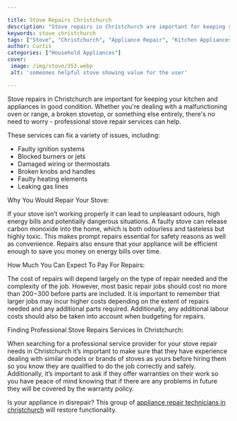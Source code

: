 ```yaml
---

title: Stove Repairs Christchurch
description: "Stove repairs in Christchurch are important for keeping your kitchen and appliances in good condition. Whether you're dealing with...you wont regret reading on"
keywords: stove christchurch
tags: ["Stove", "Christchurch", "Appliance Repair", "Kitchen Appliances"]
author: Curtis
categories: ["Household Appliances"]
cover: 
 image: /img/stove/353.webp
 alt: 'someones helpful stove showing value for the user'

---
```


Stove repairs in Christchurch are important for keeping your kitchen and appliances in good condition. Whether you're dealing with a malfunctioning oven or range, a broken stovetop, or something else entirely, there's no need to worry - professional stove repair services can help.

These services can fix a variety of issues, including:

- Faulty ignition systems
- Blocked burners or jets 
- Damaged wiring or thermostats 
- Broken knobs and handles 
- Faulty heating elements 
- Leaking gas lines 

Why You Would Repair Your Stove: 

If your stove isn’t working properly it can lead to unpleasant odours, high energy bills and potentially dangerous situations. A faulty stove can release carbon monoxide into the home, which is both odourless and tasteless but highly toxic. This makes prompt repairs essential for safety reasons as well as convenience. Repairs also ensure that your appliance will be efficient enough to save you money on energy bills over time. 

How Much You Can Expect To Pay For Repairs:

The cost of repairs will depend largely on the type of repair needed and the complexity of the job. However, most basic repair jobs should cost no more than $200-$300 before parts are included. It is important to remember that larger jobs may incur higher costs depending on the extent of repairs needed and any additional parts required. Additionally, any additional labour costs should also be taken into account when budgeting for repairs. 

Finding Professional Stove Repairs Services In Christchurch: 

When searching for a professional service provider for your stove repair needs in Christchurch it’s important to make sure that they have experience dealing with similar models or brands of stoves as yours before hiring them so you know they are qualified to do the job correctly and safely. Additionally, it’s important to ask if they offer warranties on their work so you have peace of mind knowing that if there are any problems in future they will be covered by the warranty policy.

Is your appliance in disrepair? This group of <a href="/pages/appliance-repair-technicians/new-zealand/christchurch/">appliance repair technicians in christchurch</a> will restore functionality.